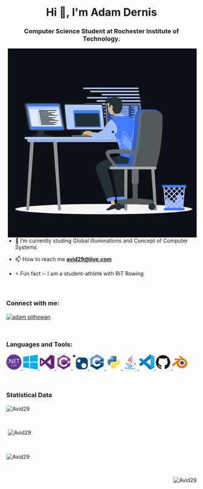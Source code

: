 <h1 align="center">Hi 👋, I'm Adam Dernis</h1>
<h3 align="center">Computer Science Student at Rochester Institute of Technology.</h3>


<p><img align="right" src="https://github.com/Avid29/Avid29/blob/ae023f370608c4f38bb9e1c29a06774e9f921672/desk_animation.gif" alt="Avid29" /></p>


- 🌱 I’m currently studing Global Illuminations and Concept of Computer Systems

- 📫 How to reach me **avid29@live.com**

- ⚡ Fun fact :- I am a student-athlete with RIT Rowing

<br>

<h3 align="left">Connect with me:</h3>
<p align="left">
  <a href="https://www.linkedin.com/in/Adam-Dernis/" target="blank"><img align="center"
      src="https://raw.githubusercontent.com/rahuldkjain/github-profile-readme-generator/master/src/images/icons/Social/linked-in-alt.svg"
      alt="adam pithewan" height="30" width="40" /></a>
</p>

<br>

<h3 align="left">Languages and Tools:</h3>
<p align="left">
  <a href="https://dotnet.microsoft.com/" target="_blank" rel="noreferrer">
    <img src="https://raw.githubusercontent.com/devicons/devicon/master/icons/dotnetcore/dotnetcore-original.svg"
         alt="dotnetcore" width="40" height="40" />
  </a>
  <a href="https://learn.microsoft.com/en-us/windows/uwp/get-started/universal-application-platform-guide" target="_blank" rel="noreferrer">
    <img src="https://raw.githubusercontent.com/devicons/devicon/master/icons/windows8/windows8-original.svg"
    alt="UWP" width="40" height="40" />
  </a>
  <a href="https://visualstudio.microsoft.com/" target="_blank" rel="noreferrer">
    <img src="https://github.com/devicons/devicon/blob/master/icons/visualstudio/visualstudio-plain.svg"
         alt="Visual Studio" width="40" height="40" />
  </a>
  <a href="https://dotnet.microsoft.com/en-us/languages/csharp" target="_blank" rel="noreferrer">
    <img src="https://github.com/devicons/devicon/blob/master/icons/csharp/csharp-original.svg"
         alt="C#" width="40" height="40" />
  </a>
  <a href="https://www.nuget.org/packages" target="_blank" rel="noreferrer">
    <img src="https://raw.githubusercontent.com/devicons/devicon/master/icons/nuget/nuget-original.svg"
         alt="Nuget" width="40" height="40" />
  </a>
  <a href="https://cplusplus.com/" target="_blank" rel="noreferrer">
    <img src="https://github.com/devicons/devicon/blob/master/icons/cplusplus/cplusplus-original.svg"
         alt="C++" width="40" height="40" />
  </a>
  <a href="https://www.python.org/" target="_blank" rel="noreferrer">
    <img src="https://github.com/devicons/devicon/blob/master/icons/python/python-original.svg"
         alt="Python" width="40" height="40" />
  </a>
  <a href="https://www.java.com" target="_blank" rel="noreferrer">
    <img src="https://raw.githubusercontent.com/devicons/devicon/master/icons/java/java-original.svg"
         alt="Java" width="40" height="40" />
  </a>
  <a href="https://code.visualstudio.com/" target="_blank" rel="noreferrer">
    <img src="https://raw.githubusercontent.com/devicons/devicon/master/icons/vscode/vscode-original.svg"
         alt="VS Code" width="40" height="40" />
  </a>
  <a href="https://github.com/" target="_blank" rel="noreferrer">
    <img src="https://github.com/devicons/devicon/blob/master/icons/github/github-original.svg"
         alt="GitHub" width="40" height="40" />
  </a>
  <a href="https://www.blender.org/" target="_blank" rel="noreferrer">
    <img src="https://raw.githubusercontent.com/devicons/devicon/master/icons/blender/blender-original.svg"
         alt="Blender 3D" width="40" height="40" />
  </a>
</p>

<br>

<h3>Statistical Data </h3>
<p><img align="center"
    src="https://github-readme-stats.vercel.app/api/top-langs?username=Avid29&show_icons=true&locale=en&bg_color=0d1117&text_color=ffffff&layout=compact"
    alt="Avid29" 
    bg_color=#808080/></p>

<br>

<p>&nbsp;<img align="center" src="https://github-readme-stats.vercel.app/api?username=Avid29&show_icons=true&locale=en&bg_color=0d1117&text_color=ffffff&repo=convoychat"
    alt="Avid29" /></p>

<br>

<p><img align="center" src="https://github-readme-streak-stats.herokuapp.com/?user=Avid29&theme=dark&background=0d1117&date_format=M%20j%5B%2C%20Y%5D" alt="Avid29" /></p>
      
<p align="left"> <a href="https://twitter.com/" target="blank"><img
      src="https://img.shields.io/twitter/follow/?logo=twitter&style=for-the-badge" alt="" /></a> </p>

<div align="right">
  <img src="https://komarev.com/ghpvc/?username=Avid29&label=Profile%20views&color=0e75b6&style=flat" alt="Avid29" /> 
</div>
